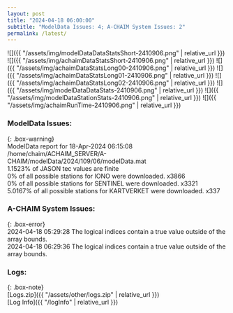 ```yaml
---
layout: post
title: "2024-04-18 06:00:00"
subtitle: "ModelData Issues: 4; A-CHAIM System Issues: 2"
permalink: /latest/
---
```


![]({{ "/assets/img/modelDataDataStatsShort-2410906.png" | relative_url }})
![]({{ "/assets/img/achaimDataStatsShort-2410906.png" | relative_url }})
![]({{ "/assets/img/achaimDataStatsLong00-2410906.png" | relative_url }})
![]({{ "/assets/img/achaimDataStatsLong01-2410906.png" | relative_url }})
![]({{ "/assets/img/achaimDataStatsLong02-2410906.png" | relative_url }})
![]({{ "/assets/img/modelDataDataStats-2410906.png" | relative_url }})
![]({{ "/assets/img/modelDataStationStats-2410906.png" | relative_url }})
![]({{ "/assets/img/achaimRunTime-2410906.png" | relative_url }})


### ModelData Issues:  
  
{: .box-warning}  
 ModelData report for 18-Apr-2024 06:15:08   
 /home/chaim/ACHAIM_SERVER/A-CHAIM/modelData/2024/109/06/modelData.mat   
 1.1523% of JASON tec values are finite   
 0% of all possible stations for IONO were downloaded. x3866   
 0% of all possible stations for SENTINEL were downloaded. x3321   
 5.0167% of all possible stations for KARTVERKET were downloaded. x337   
  
### A-CHAIM System Issues:  
  
{: .box-error}  
2024-04-18 05:29:28 The logical indices contain a true value outside of the array bounds.  
2024-04-18 06:29:36 The logical indices contain a true value outside of the array bounds.  

### Logs:  
  
{: .box-note}  
[Logs.zip]({{ "/assets/other/logs.zip" | relative_url }})  
[Log Info]({{ "/logInfo" | relative_url }})  
